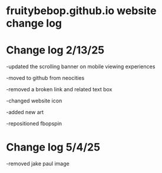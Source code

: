 # fruitybebop.github.io website change log

# Change log 2/13/25
  <p> -updated the scrolling banner on mobile viewing experiences </p>
  <p>-moved to github from neocities </p>
  <p>-removed a broken link and related text box </p>
  <p>-changed website icon</p>
  <p>-added new art</p>
  <p>-repositioned fbopspin</p>

# Change log 5/4/25
  <p> -removed jake paul image</p>
